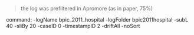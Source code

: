 > the log was prefiltered in Apromore (as in paper, 75%)

command: 
-logName bpic_2011_hospital -logFolder bpic2011hospital -subL 40 -sliBy 20 -caseID 0 -timestampID 2 -driftAll -noSort
